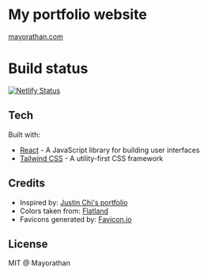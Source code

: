 # My portfolio website

[mayorathan.com](https://www.mayorathan.com)

# Build status

[![Netlify Status](https://api.netlify.com/api/v1/badges/89f1766d-1414-42cc-b1dc-2b7fe66e1213/deploy-status)](https://app.netlify.com/sites/mayorathan/deploys)

## Tech

Built with:

- [React](https://reactjs.org) - A JavaScript library for building user interfaces
- [Tailwind CSS](https://tailwindcss.com) - A utility-first CSS framework

## Credits

- Inspired by: [Justin Chi's portfolio](https://www.justinchi.me)
- Colors taken from: [Flatland](https://github.com/dexpota/kitty-themes/blob/master/themes/Flatland.conf)
- Favicons generated by: [Favicon.io](https://favicon.io/)

## License

MIT @ Mayorathan
